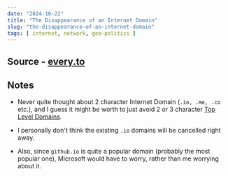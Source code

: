 ```yaml
---
date: "2024-10-22"
title: "The Disappearance of an Internet Domain"
slug: "the-disappearance-of-an-internet-domain"
tags: [ internet, network, geo-politics ]
---
```




## Source - [every.to][1]

## Notes
* Never quite thought about 2 character Internet Domain (`.io, .me, .co` etc.), and I guess it might be worth to just avoid 2 or 3 character [Top Level Domains][2].
* I personally don't think the existing `.io` domains will be cancelled right away.
* Also, since `github.io` is quite a popular domain (probably the most popular one), Microsoft would have to worry, rather than me worrying about it.



   [1]: https://every.to/p/the-disappearance-of-an-internet-domain
   [2]: https://en.wikipedia.org/wiki/Top-level_domain
